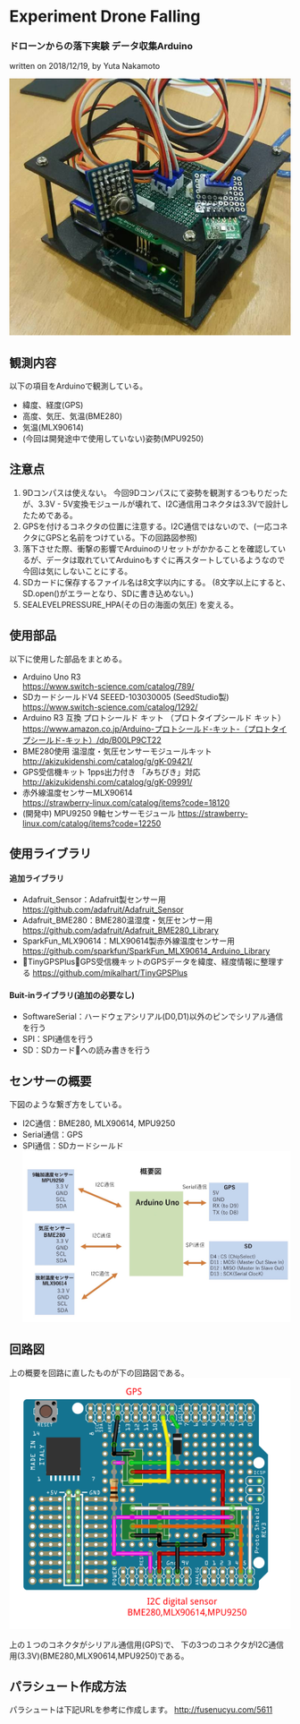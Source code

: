 # Experiment Drone Falling
### ドローンからの落下実験 データ収集Arduino
written on 2018/12/19, by Yuta Nakamoto

![body_arduino](img/body_arduino2.jpg)

## 観測内容
以下の項目をArduinoで観測している。
- 緯度、経度(GPS)
- 高度、気圧、気温(BME280)
- 気温(MLX90614)
- (今回は開発途中で使用していない)姿勢(MPU9250)

## 注意点
1. 9Dコンパスは使えない。
今回9Dコンパスにて姿勢を観測するつもりだったが、3.3V - 5V変換モジュールが壊れて、I2C通信用コネクタは3.3Vで設計したためである。
1. GPSを付けるコネクタの位置に注意する。I2C通信ではないので、(一応コネクタにGPSと名前をつけている。下の回路図参照)
1. 落下させた際、衝撃の影響でArduinoのリセットがかかることを確認しているが、データは取れていてArduinoもすぐに再スタートしているようなので今回は気にしないことにする。
1. SDカードに保存するファイル名は8文字以内にする。
(8文字以上にすると、SD.open()がエラーとなり、SDに書き込めない。)
1. SEALEVELPRESSURE_HPA(その日の海面の気圧) を変える。

## 使用部品
以下に使用した部品をまとめる。
- Arduino Uno R3  
https://www.switch-science.com/catalog/789/
- SDカードシールドV4 SEEED-103030005 (SeedStudio製)  
https://www.switch-science.com/catalog/1292/
- Arduino R3 互換 プロトシールド キット （プロトタイプシールド キット）  
https://www.amazon.co.jp/Arduino-プロトシールド-キット-（プロトタイプシールド-キット）/dp/B00LP9CT22
- BME280使用 温湿度・気圧センサーモジュールキット
http://akizukidenshi.com/catalog/g/gK-09421/
- GPS受信機キット 1pps出力付き 「みちびき」対応  
http://akizukidenshi.com/catalog/g/gK-09991/
- 赤外線温度センサーMLX90614  
https://strawberry-linux.com/catalog/items?code=18120
- (開発中) MPU9250 9軸センサーモジュール
https://strawberry-linux.com/catalog/items?code=12250
<!-- - (開発中) DSR1603 コンパスモジュール 9軸デジタルコンパス
http://daisen-netstore.com/shopdetail/000000000196/
http://www.daisendenshi.com/download/DSR1603_manual-160615.pdf
- (開発中) I2Cバス用双方向電圧レベル変換モジュール(PCA9306)
http://akizukidenshi.com/catalog/g/gM-05452/ -->



## 使用ライブラリ

#### 追加ライブラリ
- Adafruit_Sensor：Adafruit製センサー用
https://github.com/adafruit/Adafruit_Sensor
- Adafruit_BME280：BME280温湿度・気圧センサー用
https://github.com/adafruit/Adafruit_BME280_Library
- SparkFun_MLX90614：MLX90614製赤外線温度センサー用
https://github.com/sparkfun/SparkFun_MLX90614_Arduino_Library
- TinyGPSPlus：GPS受信機キットのGPSデータを緯度、経度情報に整理する
https://github.com/mikalhart/TinyGPSPlus

#### Buit-inライブラリ(追加の必要なし)
- SoftwareSerial：ハードウェアシリアル(D0,D1)以外のピンでシリアル通信を行う
- SPI：SPI通信を行う
- SD：SDカードへの読み書きを行う


## センサーの概要
下図のような繋ぎ方をしている。
- I2C通信：BME280, MLX90614, MPU9250
- Serial通信：GPS
- SPI通信：SDカードシールド
![outline_arduino](img/outline_arduino.jpg)

## 回路図
上の概要を回路に直したものが下の回路図である。
![circuit](img/circuit_arduino_shield.png)

上の１つのコネクタがシリアル通信用(GPS)で、
下の3つのコネクタがI2C通信用(3.3V)(BME280,MLX90614,MPU9250)である。

## パラシュート作成方法
パラシュートは下記URLを参考に作成します。
http://fusenucyu.com/5611
